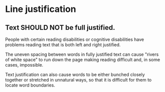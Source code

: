 # Line justification

## Text SHOULD NOT be full justified.

People with certain reading disabilities or cognitive disabilities have problems reading text that is both left and right justified. 

The uneven spacing between words in fully justified text can cause "rivers of white space" to run down the page making reading difficult and, in some cases, impossible. 

Text justification can also cause words to be either bunched closely together or stretched in unnatural ways, so that it is difficult for them to locate word boundaries.